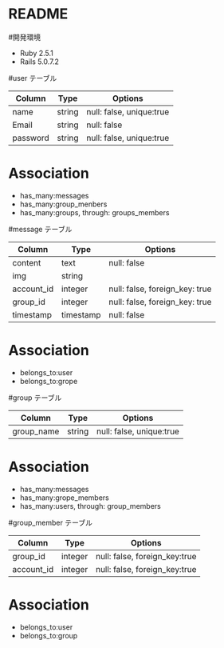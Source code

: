 # README

#開発環境
- Ruby 2.5.1
- Rails 5.0.7.2

#user テーブル

|Column|Type|Options|
|------|----|-------|
|name|string|null: false, unique:true|
|Email|string|null: false|
|password|string|null: false, unique:true|

# Association
- has_many:messages
- has_many:group_menbers
- has_many:groups, through: groups_members


#message テーブル

|Column|Type|Options|
|------|----|-------|
|content|text|null: false|
|img|string|
|account_id|integer|null: false, foreign_key: true|
|group_id|integer|null: false, foreign_key: true|
|timestamp|timestamp|null: false| 

# Association
- belongs_to:user
- belongs_to:grope


#group テーブル

|Column|Type|Options|
|------|----|-------|
|group_name|string|null: false, unique:true|

# Association
- has_many:messages
- has_many:grope_members
- has_many:users, through: group_members


#group_member テーブル

|Column|Type|Options|
|------|----|-------|
|group_id|integer|null: false, foreign_key:true|
|account_id|integer|null: false, foreign_key:true|

# Association
- belongs_to:user
- belongs_to:group


<!-- This README would normally document whatever steps are necessary to get the
application up and running.

Things you may want to cover:

* Ruby version

* System dependencies

* Configuration

* Database creation

* Database initialization

* How to run the test suite

* Services (job queues, cache servers, search engines, etc.)

* Deployment instructions

* ... -->

